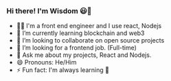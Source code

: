 
### Hi there! I'm Wisdom 😃👋



- 👩‍🎤 I'm a front end engineer and I use react, Nodejs
- 🌱 I’m currently learning blockchain and web3 
- 👯 I’m looking to collaborate on open source projects
- 💼 I’m looking for a frontend job. (Full-time)
- 💬 Ask me about my projects, React and Nodejs.
- 😄 Pronouns: He/Him
- ⚡ Fun fact: I'm always learning 🌵
